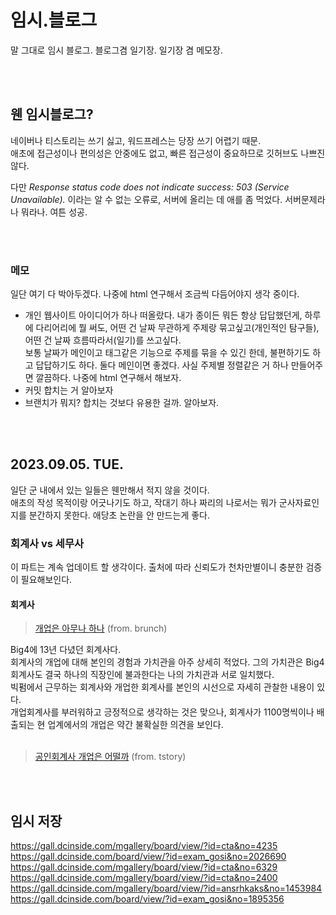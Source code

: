 # 임시.블로그
말 그대로 임시 블로그. 블로그겸 일기장. 일기장 겸 메모장.

<br></br>

## 웬 임시블로그?
네이버나 티스토리는 쓰기 싫고, 워드프레스는 당장 쓰기 어렵기 때문.\
애초에 접근성이나 편의성은 안중에도 없고, 빠른 접근성이 중요하므로 깃허브도 나쁘진 않다.

다만 _Response status code does not indicate success: 503 (Service Unavailable)._ 이라는 알 수 없는 오류로, 서버에 올리는 데 애를 좀 먹었다.
서버문제라나 뭐라나. 여튼 성공.

<br></br>

### 메모
일단 여기 다 박아두겠다. 나중에 html 연구해서 조금씩 다듬어야지 생각 중이다.
- 개인 웹사이트 아이디어가 하나 떠올랐다. 내가 종이든 뭐든 항상 답답했던게, 하루에 다리어리에 뭘 써도, 어떤 건 날짜 무관하게 주제랑 묶고싶고(개인적인 탐구들), 어떤 건 날짜 흐름따라서(일기)를 쓰고싶다.\
  보통 날짜가 메인이고 태그같은 기능으로 주제를 묶을 수 있긴 한데, 불편하기도 하고 답답하기도 하다. 둘다 메인이면 좋겠다. 사실 주제별 정렬같은 거 하나 만들어주면 깔끔하다. 나중에 html 연구해서 해보자.
- 커밋 합치는 거 알아보자
- 브랜치가 뭐지? 합치는 것보다 유용한 걸까. 알아보자.

<br></br>

## 2023.09.05. TUE.
일단 군 내에서 있는 일들은 웬만해서 적지 않을 것이다.\
애초의 작성 목적이랑 어긋나기도 하고, 작대기 하나 짜리의 나로서는 뭐가 군사자료인지를 분간하지 못한다. 애당초 논란을 안 만드는게 좋다.
### 회계사 vs 세무사
이 파트는 계속 업데이트 할 생각이다.
출처에 따라 신뢰도가 천차만별이니 충분한 검증이 필요해보인다.

#### 회계사
> [개업은 아무나 하나](https://brunch.co.kr/@e650db5be948472/40) (from. brunch)

Big4에 13년 다녔던 회계사다.\
회계사의 개업에 대해 본인의 경험과 가치관을 아주 상세히 적었다. 그의 가치관은 Big4 회계사도 결국 하나의 직장인에 불과한다는 나의 가치관과 서로 일치했다.\
빅펌에서 근무하는 회계사와 개업한 회계사를 본인의 시선으로 자세히 관찰한 내용이 있다.\
개업회계사를 부러워하고 긍정적으로 생각하는 것은 맞으나, 회계사가 1100명씩이나 배출되는 현 업계에서의 개업은 약간 불확실한 의견을 보인다.
<br></br>

> [공인회계사 개업은 어떨까](https://verystory12.tistory.com/1221) (from. tstory)

<br></br>

## 임시 저장
https://gall.dcinside.com/mgallery/board/view/?id=cta&no=4235
https://gall.dcinside.com/board/view/?id=exam_gosi&no=2026690
https://gall.dcinside.com/mgallery/board/view/?id=cta&no=6329
https://gall.dcinside.com/mgallery/board/view/?id=cta&no=2400
https://gall.dcinside.com/mgallery/board/view/?id=ansrhkaks&no=1453984
https://gall.dcinside.com/board/view/?id=exam_gosi&no=1895356

